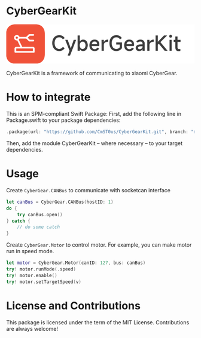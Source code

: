 # CyberGearKit

![logo](Asset/logo.svg)

CyberGearKit is a framework of communicating to xiaomi CyberGear.


# How to integrate

This is an SPM-compliant Swift Package: First, add the following line in Package.swift to your package dependencies:

```swift
.package(url: "https://github.com/CmST0us/CyberGearKit.git", branch: "master")
```
Then, add the module CyberGearKit – where necessary – to your target dependencies.

# Usage

Create `CyberGear.CANBus` to communicate with socketcan interface

```swift
let canBus = CyberGear.CANBus(hostID: 1)
do {
    try canBus.open()
} catch {
    // do some catch
}
```

Create `CyberGear.Motor` to control motor. For example, you can make motor run in speed mode.

```swift
let motor = CyberGear.Motor(canID: 127, bus: canBus)
try! motor.runMode(.speed)
try! motor.enable()
try! motor.setTargetSpeed(v)
```

# License and Contributions
This package is licensed under the term of the MIT License. Contributions are always welcome!